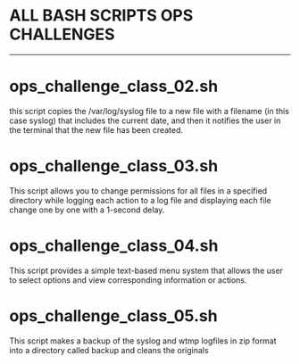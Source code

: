 # ALL BASH SCRIPTS OPS CHALLENGES

***

# ops_challenge_class_02.sh
this script copies the /var/log/syslog file to a new file with a filename (in this case syslog) that includes the current date, and then it notifies the user in the terminal that the new file has been created.

# ops_challenge_class_03.sh
This script allows you to change permissions for all files in a specified directory while logging each action to a log file and displaying each file change one by one with a 1-second delay.

# ops_challenge_class_04.sh
This script provides a simple text-based menu system that allows the user to select options and view corresponding information or actions.

# ops_challenge_class_05.sh
This script makes a backup of the syslog and wtmp logfiles in zip format into a directory called backup and cleans the originals
